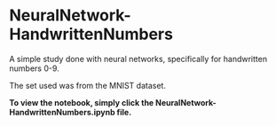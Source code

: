 # NeuralNetwork-HandwrittenNumbers
A simple study done with neural networks, specifically for handwritten numbers 0-9.

The set used was from the MNIST dataset.

<b>To view the notebook, simply click the NeuralNetwork-HandwrittenNumbers.ipynb file.</b>
